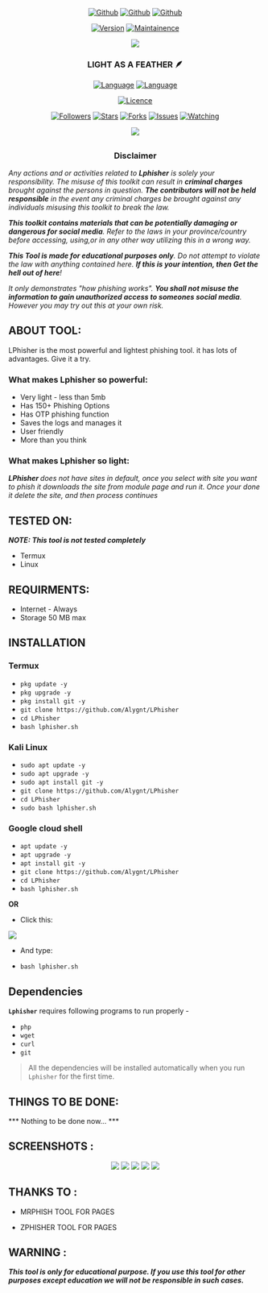 <link rel="icon" type="image/x-icon" href="https://Alygnt.github.io/logo/favicon.ico">

<p align="center">
<a href="https://github.com/Alygnt"><img title="Github" src="https://img.shields.io/badge/Alygnt-grey?style=for-the-badge&logo=github"></a>
<a href="https://github.com/Alygnt/lphisher"><img title="Github" src="https://img.shields.io/badge/L-yellow?style=for-the-badge"></a>
<a href="https://github.com/Alygnt/lphisher"><img title="Github" src="https://img.shields.io/badge/Phisher-blue?style=for-the-badge"></a>
</p>

<p align="center">
<a href="https://github.com/Alygnt/LPhisher"><img title="Version" src="https://img.shields.io/badge/Version-1.2-green.svg"></a>
<a href="https://github.com/Alygnt/LPhisher"><img title="Maintainence" src="https://img.shields.io/badge/Maintained%3F-yes-green.svg"></a>
</p>

<p align="center">
<img src="https://raw.githubusercontent.com/Alygnt/phisher-modules/lphisher/pics/banner.png">
</p>
<h3><p align="center">LIGHT AS A FEATHER 🪶 </p></h3>

<p align="center">
<a href="https://github.com/Alygnt"><img title="Language" src="https://img.shields.io/badge/Made%20with-Bash-1f425f.svg?v=103"></a>
<a href="https://github.com/Alygnt"><img title="Language" src="https://img.shields.io/badge/Other%20Languages-Html, PHP, Javascript, CSS, etc-1f425f.svg?v=103"></a>
</p>

<p align="center">
<a href="https://github.com/Alygnt"><img title="Licence" src="https://img.shields.io/badge/License-GNU General Public License v3.0-blue.svg"></a>
</p>

<p align="center">
<a href="https://github.com/Alygnt"><img title="Followers" src="https://img.shields.io/github/followers/Alygnt?color=blue&style=flat-square"></a>
<a href="https://github.com/Alygnt"><img title="Stars" src="https://img.shields.io/github/stars/Alygnt/lphisher?color=red&style=flat-square"></a>
<a href="https://github.com/Alygnt"><img title="Forks" src="https://img.shields.io/github/forks/Alygnt/lphisher?color=red&style=flat-square"></a>
<a href="https://github.com/Alygnt"><img title="Issues" src="https://img.shields.io/github/issues/Alygnt/lphisher?color=red&style=flat-square"></a>
<a href="https://github.com/Alygnt"><img title="Watching" src="https://img.shields.io/github/watchers/Alygnt/lphisher?label=Watchers&color=blue&style=flat-square"></a>
</p>

<p align="center">
<img src="https://raw.githubusercontent.com/Alygnt/phisher-modules/lphisher/pics/LPhisher-poster.png">
</p>

##

<h3><p align="center">Disclaimer</p></h3>

<i>Any actions and or activities related to <b>Lphisher</b> is solely your responsibility. The misuse of this toolkit can result in <b>criminal charges</b> brought against the persons in question. <b>The contributors will not be held responsible</b> in the event any criminal charges be brought against any individuals misusing this toolkit to break the law.

<b>This toolkit contains materials that can be potentially damaging or dangerous for social media</b>. Refer to the laws in your province/country before accessing, using,or in any other way utilizing this in a wrong way.

<b>This Tool is made for educational purposes only</b>. Do not attempt to violate the law with anything contained here. <b>If this is your intention, then Get the hell out of here</b>!

It only demonstrates "how phishing works". <b>You shall not misuse the information to gain unauthorized access to someones social media</b>. However you may try out this at your own risk.</i>

##

## ABOUT TOOL:
LPhisher is the most powerful and lightest phishing tool. it has lots of advantages. Give it a try.
 
### What makes Lphisher so powerful:
* Very light - less than 5mb
* Has 150+ Phishing Options
* Has OTP phishing function
* Saves the logs and manages it
* User friendly
* More than you think

### What makes Lphisher so light:
<i> <b> LPhisher </b> does not have sites in default, once you select with site you want to phish it downloads the site from module page and run it. Once your done it delete the site, and then process continues</i>

## TESTED ON:
***NOTE: This tool is not tested completely***
* Termux
* Linux

## REQUIRMENTS:
* Internet - Always
* Storage 50 MB max

## INSTALLATION 

### Termux
* `pkg update -y`
* `pkg upgrade -y`
* `pkg install git -y`
* `git clone https://github.com/Alygnt/LPhisher`
* `cd LPhisher`
* `bash lphisher.sh`

### Kali Linux
* `sudo apt update -y`
* `sudo apt upgrade -y`
* `sudo apt install git -y`
* `git clone https://github.com/Alygnt/LPhisher`
* `cd LPhisher`
* `sudo bash lphisher.sh`
  
### Google cloud shell
* `apt update -y`
* `apt upgrade -y`
* `apt install git -y`
* `git clone https://github.com/Alygnt/LPhisher`
* `cd LPhisher`
* `bash lphisher.sh`

**OR**

- Click this:
<p align="left">
  <a href="https://shell.cloud.google.com/cloudshell/open?cloudshell_git_repo=https://github.com/Alygnt/LPhisher.git&tutorial=README.md" target="_blank"><img src="https://gstatic.com/cloudssh/images/open-btn.svg"></a>
  </p>
  
- And type:
* `bash lphisher.sh`

## Dependencies
**`Lphisher`** requires following programs to run properly - 
- `php`
- `wget`
- `curl`
- `git`
>  All the dependencies will be installed automatically when you run `Lphisher` for the first time.

## THINGS TO BE DONE:
*** Nothing to be done now... ***

## SCREENSHOTS :
<p align="center">
<img src="https://raw.githubusercontent.com/Alygnt/phisher-modules/lphisher/screenshots/ss1.jpg">
<img src="https://raw.githubusercontent.com/Alygnt/phisher-modules/lphisher/screenshots/ss2.jpg">
<img src="https://raw.githubusercontent.com/Alygnt/phisher-modules/lphisher/screenshots/ss3.jpg">
<img src="https://raw.githubusercontent.com/Alygnt/phisher-modules/lphisher/screenshots/ss4.jpg">
<img src="https://raw.githubusercontent.com/Alygnt/phisher-modules/lphisher/screenshots/ss5.jpg">
</p>

## THANKS TO : 

* MRPHISH TOOL FOR PAGES

* ZPHISHER TOOL FOR PAGES

## WARNING : 
***This tool is only for educational purpose. If you use this tool for other purposes except education we will not be responsible in such cases.***
